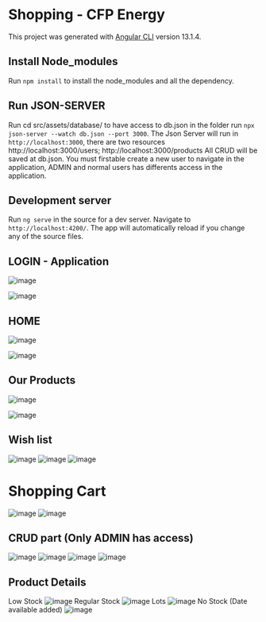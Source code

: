 # Shopping - CFP Energy

This project was generated with [Angular CLI](https://github.com/angular/angular-cli) version 13.1.4.

## Install Node_modules

Run `npm install` to install the node_modules and all the dependency.

## Run JSON-SERVER

Run cd src/assets/database/ to have access to db.json in the folder run `npx json-server --watch db.json --port 3000`. The Json Server will run in `http://localhost:3000`, there are two resources
http://localhost:3000/users; 
http://localhost:3000/products
All CRUD will be saved at db.json. You must firstable create a new user to navigate in the application, ADMIN and normal users has differents access in the application. 

## Development server

Run `ng serve` in the source for a dev server. Navigate to `http://localhost:4200/`. The app will automatically reload if you change any of the source files.

## LOGIN - Application
![image](https://github.com/jefferson206/cfp-energy/assets/43391113/06ee577b-5087-4768-ae5c-3988670524f2)

![image](https://github.com/jefferson206/cfp-energy/assets/43391113/9b1214f3-569e-4fff-be42-d64512cc905c)

## HOME 
![image](https://github.com/jefferson206/cfp-energy/assets/43391113/9fe88c02-fb63-4b6a-9a41-0ae27333365e)

![image](https://github.com/jefferson206/cfp-energy/assets/43391113/b7e26db3-58e2-4bda-ac16-42159099719d)

## Our Products

![image](https://github.com/jefferson206/cfp-energy/assets/43391113/0dd8426b-b4ca-48c1-8304-4ef99e170b49)

![image](https://github.com/jefferson206/cfp-energy/assets/43391113/d198b2f2-3f91-4245-bee6-41d6b9c12436)

## Wish list
![image](https://github.com/jefferson206/cfp-energy/assets/43391113/a235e6e5-fb0b-490e-b8fb-b2ed824461d0)
![image](https://github.com/jefferson206/cfp-energy/assets/43391113/28262c6a-a79a-4b0c-b59a-8e08c8c70ae7)
![image](https://github.com/jefferson206/cfp-energy/assets/43391113/0226fb47-c47f-43f4-966b-94446410ffd3)

# Shopping Cart
![image](https://github.com/jefferson206/cfp-energy/assets/43391113/b2db0e2f-4ce0-46a2-ac6d-85543453853a)
![image](https://github.com/jefferson206/cfp-energy/assets/43391113/7657b59a-655b-47b8-b1df-26f864603d73)

## CRUD part (Only ADMIN has access)
![image](https://github.com/jefferson206/cfp-energy/assets/43391113/2091556c-3cca-459e-9f57-6f394a59d64e)
![image](https://github.com/jefferson206/cfp-energy/assets/43391113/eaf6898f-60ec-41a4-8925-7c50e1cc0002)
![image](https://github.com/jefferson206/cfp-energy/assets/43391113/8545199f-608d-435e-9a5b-a0d0a31a383c)
![image](https://github.com/jefferson206/cfp-energy/assets/43391113/c8259845-e6de-4dac-9710-90f0c9daef02)

## Product Details
Low Stock
![image](https://github.com/jefferson206/cfp-energy/assets/43391113/a2c4dd17-01a3-4db7-bdba-3963d2ef678f)
Regular Stock
![image](https://github.com/jefferson206/cfp-energy/assets/43391113/35099c32-a653-4c63-a6a8-05fa76a9f7b0)
Lots
![image](https://github.com/jefferson206/cfp-energy/assets/43391113/7e438ed9-95f1-4005-a4ff-a8a099c97060)
No Stock (Date available added) 
![image](https://github.com/jefferson206/cfp-energy/assets/43391113/b6946aab-47d1-4adb-b2c4-5c1b84a68ef1)









